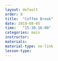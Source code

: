 ```yaml
---
layout: default
order: 8
title:  "Coffee Break"
date: 2019-08-05
time:   "15:30-16:00"
categories: main
instructor: 
materials: 
material-type: no-link
lesson-type: 
---
```


